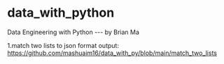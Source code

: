 # data_with_python
Data Engineering with Python --- by Brian Ma

1.match two lists to json format output: https://github.com/mashuaim16/data_with_py/blob/main/match_two_lists
